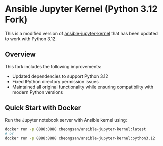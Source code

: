 # Ansible Jupyter Kernel (Python 3.12 Fork)

This is a modified version of [ansible-jupyter-kernel](https://github.com/ansible/ansible-jupyter-kernel) that has been updated to work with Python 3.12.

## Overview

This fork includes the following improvements:
- Updated dependencies to support Python 3.12
- Fixed IPython directory permission issues
- Maintained all original functionality while ensuring compatibility with modern Python versions

## Quick Start with Docker

Run the Jupyter notebook server with Ansible kernel using:

```bash
docker run -p 8888:8888 cheongsan/ansible-jupyter-kernel:latest
# or
docker run -p 8888:8888 cheongsan/ansible-jupyter-kernel:python3.12